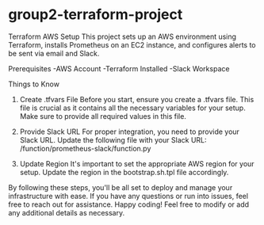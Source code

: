 # group2-terraform-project


Terraform AWS Setup
This project sets up an AWS environment using Terraform, installs Prometheus on an EC2 instance, and configures alerts to be sent via email and Slack.

Prerequisites
-AWS Account
-Terraform Installed
-Slack Workspace

Things to Know
1. Create .tfvars File
Before you start, ensure you create a .tfvars file. This file is crucial as it contains all the necessary variables for your setup. Make sure to provide all required values in this file.

2. Provide Slack URL
For proper integration, you need to provide your Slack URL. Update the following file with your Slack URL:
/function/prometheus-slack/function.py

3. Update Region
It's important to set the appropriate AWS region for your setup. Update the region in the bootstrap.sh.tpl file accordingly.

By following these steps, you'll be all set to deploy and manage your infrastructure with ease. If you have any questions or run into issues, feel free to reach out for assistance. Happy coding!
Feel free to modify or add any additional details as necessary.
